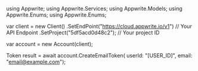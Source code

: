 using Appwrite;
using Appwrite.Services;
using Appwrite.Models;
using Appwrite.Enums;
using Appwrite.Enums;

var client = new Client()
    .SetEndPoint("https://cloud.appwrite.io/v1") // Your API Endpoint
    .SetProject("5df5acd0d48c2"); // Your project ID

var account = new Account(client);

Token result = await account.CreateEmailToken(
    userId: "[USER_ID]",
    email: "email@example.com");